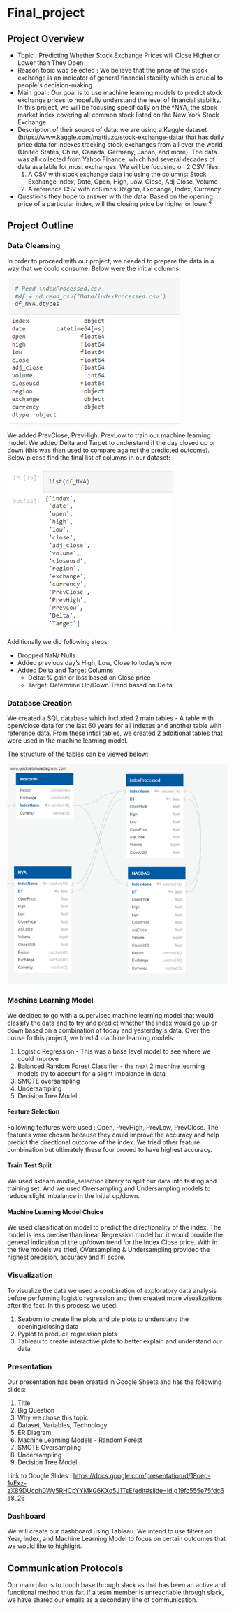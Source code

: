 # Final_project

## Project Overview
- Topic : Predicting Whether Stock Exchange Prices will Close Higher or Lower than They Open
- Reason topic was selected : We believe that the price of the stock exchange is an indicator of general financial stability which is crucial to people's decision-making. 
- Main goal : Our goal is to use machine learning models to predict stock exchange prices to hopefully understand the level of financial stability. 
In this project, we will be focusing specifically on the ^NYA, the stock market index covering all common stock listed on the New York Stock Exchange.
- Description of their source of data: we are using a Kaggle dataset (https://www.kaggle.com/mattiuzc/stock-exchange-data) that has daily price data for indexes tracking stock exchanges from all over the world (United States, China, Canada, Germany, Japan, and more). The data was all collected from Yahoo Finance, which had several decades of data available for most exchanges. We will be focusing on 2 CSV files:
    1. A CSV with stock exchange data inclusing the columns: Stock Exchange Index, Date, Open, High, Low, Close, Adj Close, Volume
    2. A reference CSV with columns: Region, Exchange, Index, Currency
- Questions they hope to answer with the data: Based on the opening price of a particular index, will the closing price be higher or lower?

## Project Outline

### Data Cleansing
In order to proceed with our project, we needed to prepare the data in a way that we could consume. Below were the initial columns:

![NYA_dtypes.png](Resources/NYA_dtypes.png) 

We added PrevClose, PrevHigh, PrevLow to train our machine learning model. We added Delta and Target to understand if the day closed up or down (this was then used to compare against the predicted outcome). Below please find the final list of columns in our dataset:

![NYA_updated_dtypes.png](Resources/NYA_updated_dtypes.png) 

Additionally we did following steps: 

* Dropped NaN/ Nulls
* Added previous day’s High, Low, Close to today’s row
* Added Delta and Target Columns
    * Delta: % gain or loss based on Close price
    * Target: Determine Up/Down Trend based on Delta


### Database Creation
We created a SQL database which included 2 main tables - A table with open/close data for the last 60 years for all indexes and another table with reference data. From these intial tables, we created 2 additional tables that were used in the machine learning model. 

The structure of the tables can be viewed below:

![ERD_Diagram.png](Resources/ERD_Diagram.png) 

### Machine Learning Model
We decided to go with a supervised machine learning model that would classify the data and to try and predict whether the index would go up or down based on a combination of today and yesterday's data.  Over the couse fo this project, we tried 4 machine learning models:

1. Logistic Regression - This was a base level model to see where we could improve
2. Balanced Random Forest Classifier - the next 2 machine learning models try to account for a slight imbalance in data
3. SMOTE oversampling 
4. Undersampling
5. Decision Tree Model

#### Feature Selection
Following features were used : Open, PrevHigh, PrevLow, PrevClose.  The features were chosen because they could improve the accuracy and help predict the directional outcome of the index. We tried other feature combination but ultimately these four proved to have highest accuracy.

#### Train Test Split
We used sklearn.modle_selection library to split our data into testing and training set. And we used Oversampling and Undersampling models to reduce slight imbalance in the initial up/down. 

#### Machine Learning Model Choice
We used classification model to predict the directionality of the index. The model is less precise than linear Regression model but it would provide the general indication of the up/down trend for the Index Close price. With in the five models we tried, OVersampling & Undersampling provided the highest precision, accuracy and f1 score. 

### Visualization
To visualize the data we used a combination of exploratory data analysis before performing logistic regression and then created more visualizations after the fact. In this process we used:

1. Seaborn to create line plots and pie plots to understand the opening/closing data
2. Pyplot to produce regression plots
3. Tableau to create interactive plots to better explain and understand our data

### Presentation 
Our presentation has been created in Google Sheets and has the following slides:

1. Title
2. Big Question
3. Why we chose this topic
4. Dataset, Variables, Technology
5. ER Diagram
6. Machine Learning Models - Random Forest
7. SMOTE Oversampling
8. Undersampling
8. Decision Tree Model

Link to Google Slides :
https://docs.google.com/presentation/d/18oep-1vExz-zX89DUcph0Wy5RHCpYYMkG6KXo5J1TsE/edit#slide=id.g19fc555e75fdc6a8_26

### Dashboard
We will create our dashboard using Tableau. We intend to use filters on Year, Index, and Machine Learning Model to focus on certain outcomes that we would like to highlight.

## Communication Protocols
Our main plan is to touch base through slack as that has been an active and functional method thus far. If a team member is unreachable through slack, we have shared our emails as a secondary line of communication.
